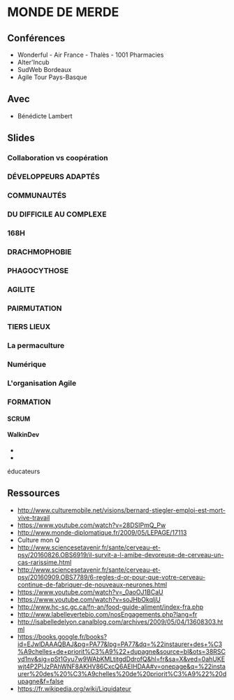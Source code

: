 # MONDE DE MERDE

## Conférences
- Wonderful - Air France - Thalès - 1001 Pharmacies
- Alter'Incub
- SudWeb Bordeaux
- Agile Tour Pays-Basque

## Avec
- Bénédicte Lambert

## Slides

### Collaboration vs coopération

### DÉVELOPPEURS ADAPTÉS

### COMMUNAUTÉS

### DU DIFFICILE AU COMPLEXE

### 168H

### DRACHMOPHOBIE

### PHAGOCYTHOSE

### AGILITE

### PAIRMUTATION

### TIERS LIEUX

### La permaculture

### Numérique

### L'organisation Agile

### FORMATION
 #### SCRUM
 #### WalkinDev
-
-
éducateurs

## Ressources

* http://www.culturemobile.net/visions/bernard-stiegler-emploi-est-mort-vive-travail
* https://www.youtube.com/watch?v=28DSIPmQ_Pw
* http://www.monde-diplomatique.fr/2009/05/LEPAGE/17113
* Culture mon Q
* http://www.sciencesetavenir.fr/sante/cerveau-et-psy/20160826.OBS6919/il-survit-a-l-amibe-devoreuse-de-cerveau-un-cas-rarissime.html
* http://www.sciencesetavenir.fr/sante/cerveau-et-psy/20160909.OBS7789/6-regles-d-or-pour-que-votre-cerveau-continue-de-fabriquer-de-nouveaux-neurones.html
* https://www.youtube.com/watch?v=_0aoOJ1BCaU
* https://www.youtube.com/watch?v=soJHbOkqljU
* http://www.hc-sc.gc.ca/fn-an/food-guide-aliment/index-fra.php
* http://www.labellevertebio.com/nosEngagements.php?lang=fr
* http://isabelledelyon.canalblog.com/archives/2009/05/04/13608303.html
* https://books.google.fr/books?id=EJwlDAAAQBAJ&pg=PA77&lpg=PA77&dq=%22instaurer+des+%C3%A9chelles+de+priorit%C3%A9%22+dupagne&source=bl&ots=38RSCyd1nv&sig=pSt1Gyu7w9WAbKMLtitgdDdrofQ&hl=fr&sa=X&ved=0ahUKEwjt4P2PlJzPAhWNF8AKHV86CxcQ6AEIHDAA#v=onepage&q=%22instaurer%20des%20%C3%A9chelles%20de%20priorit%C3%A9%22%20dupagne&f=false
* https://fr.wikipedia.org/wiki/Liquidateur

